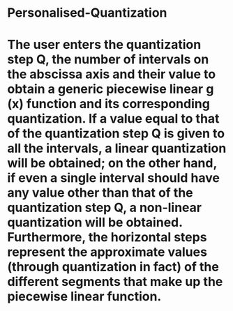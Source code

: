 # Personalised-Quantization
# The user enters the quantization step Q, the number of intervals on the abscissa axis and their value to obtain a generic piecewise linear g (x) function and its corresponding quantization. If a value equal to that of the quantization step Q is given to all the intervals, a linear quantization will be obtained; on the other hand, if even a single interval should have any value other than that of the quantization step Q, a non-linear quantization will be obtained. Furthermore, the horizontal steps represent the approximate values (through quantization in fact) of the different segments that make up the piecewise linear function.
